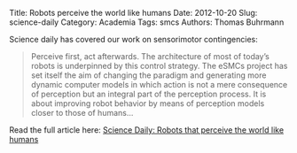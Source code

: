 Title: Robots perceive the world like humans
Date: 2012-10-20
Slug: science-daily
Category: Academia
Tags: smcs
Authors: Thomas Buhrmann

Science daily has covered our work on sensorimotor contingencies:

<blockquote>Perceive first, act afterwards. The architecture of most of today’s robots is underpinned by this control strategy. The eSMCs project has set itself the aim of changing the paradigm and generating more dynamic computer models in which action is not a mere consequence of perception but an integral part of the perception process. It is about improving robot behavior by means of perception models closer to those of humans...</blockquote>

Read the full article here: <a href="http://www.sciencedaily.com/releases/2012/10/121018100131.htm">Science Daily: Robots that perceive the world like humans</a>
